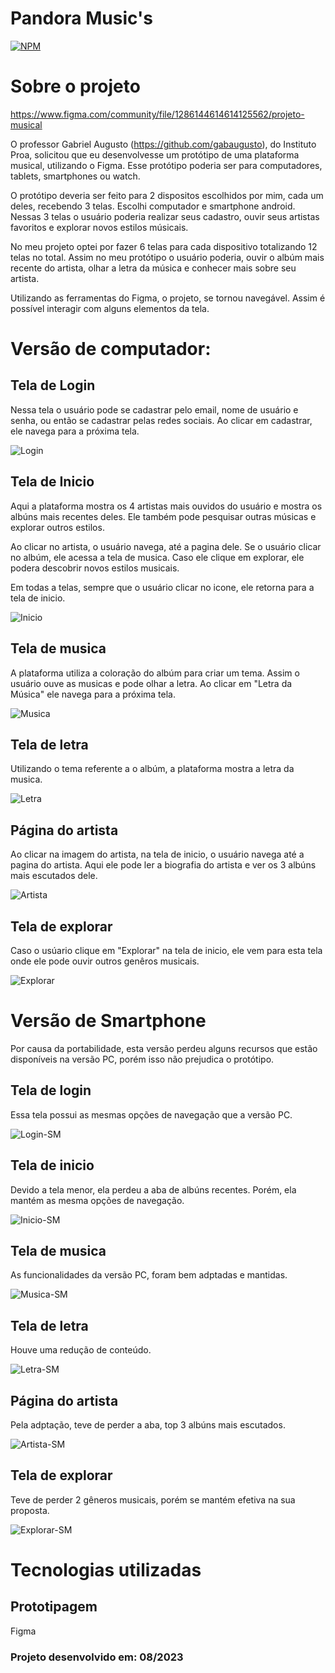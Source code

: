 # Pandora Music's
[![NPM](https://img.shields.io/npm/l/react)](https://github.com/RafaelLima07/PROA-ProjetoMusical-Pandora-Musics/blob/main/LICENSE)

# Sobre o projeto

https://www.figma.com/community/file/1286144614614125562/projeto-musical

O professor Gabriel Augusto (https://github.com/gabaugusto), do Instituto Proa, solicitou que eu desenvolvesse um protótipo de uma plataforma musical, utilizando o Figma. Esse protótipo poderia ser para computadores, tablets, smartphones ou watch.

O protótipo deveria ser feito para 2 dispositos escolhidos por mim, cada um deles, recebendo 3 telas. Escolhi computador e smartphone android. Nessas 3 telas o usuário poderia realizar seus cadastro, ouvir seus artistas favoritos e explorar novos estilos músicais.

No meu projeto optei por fazer 6 telas para cada dispositivo totalizando 12 telas no total. Assim no meu protótipo o usuário poderia, ouvir o albúm mais recente do artista, olhar a letra da música e conhecer mais sobre seu artista.

Utilizando as ferramentas do Figma, o projeto, se tornou navegável. Assim é possível interagir com alguns elementos da tela.

# Versão de computador:

## Tela de Login 

Nessa tela o usuário pode se cadastrar pelo email, nome de usuário e senha, ou então se cadastrar pelas redes sociais. Ao clicar em cadastrar, ele navega para a próxima tela. 

![Login](https://github.com/RafaelLima07/PROA-ProjetoMusical-Pandora-Musics/blob/main/Assets/Login.png)

## Tela de Inicio 

Aqui a plataforma mostra os 4 artistas mais ouvidos do usuário e mostra os albúns mais recentes deles. Ele também pode pesquisar outras músicas e explorar outros estilos. 

Ao clicar no artista, o usuário navega, até a pagina dele. Se o usuário clicar no albúm, ele acessa a tela de musica. Caso ele clique em explorar, ele podera descobrir novos estilos musicais.

Em todas a telas, sempre que o usuário clicar no icone, ele retorna para a tela de inicio.

![Inicio](https://github.com/RafaelLima07/PROA-ProjetoMusical-Pandora-Musics/blob/main/Assets/In%C3%ADcio.png)

## Tela de musica 

A plataforma utiliza a coloração do albúm para criar um tema. Assim o usuário ouve as musicas e pode olhar a letra. Ao clicar em "Letra da Música" ele navega para a próxima tela.

![Musica](https://github.com/RafaelLima07/PROA-ProjetoMusical-Pandora-Musics/blob/main/Assets/M%C3%BAsica.png)

## Tela de letra 

Utilizando o tema referente a o albúm, a plataforma mostra a letra da musica.

![Letra](https://github.com/RafaelLima07/PROA-ProjetoMusical-Pandora-Musics/blob/main/Assets/Letra.png)

## Página do artista 

Ao clicar na imagem do artista, na tela de inicio, o usuário navega até a pagina do artista. Aqui ele pode ler a biografia do artista e ver os 3 albúns mais escutados dele.

![Artista](https://github.com/RafaelLima07/PROA-ProjetoMusical-Pandora-Musics/blob/main/Assets/Artista.png)

## Tela de explorar 

Caso o usúario clique em "Explorar" na tela de inicio, ele vem para esta tela onde ele pode ouvir outros genêros musicais.

![Explorar](https://github.com/RafaelLima07/PROA-ProjetoMusical-Pandora-Musics/blob/main/Assets/Explorar.png)

# Versão de Smartphone

Por causa da portabilidade, esta versão perdeu alguns recursos que estão disponíveis na versão PC, porém isso não prejudica o protótipo.

## Tela de login

Essa tela possui as mesmas opções de navegação que a versão PC.

![Login-SM](https://github.com/RafaelLima07/PROA-ProjetoMusical-Pandora-Musics/blob/main/Assets/Login-SM.png)

## Tela de inicio

Devido a tela menor, ela perdeu a aba de albúns recentes. Porém, ela mantém as mesma opções de navegação.

![Inicio-SM](https://github.com/RafaelLima07/PROA-ProjetoMusical-Pandora-Musics/blob/main/Assets/Inicio-SM.png)

## Tela de musica

As funcionalidades da versão PC, foram bem adptadas e mantidas.

![Musica-SM](https://github.com/RafaelLima07/PROA-ProjetoMusical-Pandora-Musics/blob/main/Assets/Musica-SM.png)

## Tela de letra

Houve uma redução de conteúdo.

![Letra-SM](https://github.com/RafaelLima07/PROA-ProjetoMusical-Pandora-Musics/blob/main/Assets/Letra-SM.png)

## Página do artista

Pela adptação, teve de perder a aba, top 3 albúns mais escutados.

![Artista-SM](https://github.com/RafaelLima07/PROA-ProjetoMusical-Pandora-Musics/blob/main/Assets/Artista-SM.png)

## Tela de explorar

Teve de perder 2 gêneros musicais, porém se mantém efetiva na sua proposta.

![Explorar-SM](https://github.com/RafaelLima07/PROA-ProjetoMusical-Pandora-Musics/blob/main/Assets/Explorar-SM.png)

# Tecnologias utilizadas
## Prototipagem
Figma

### Projeto desenvolvido em: 08/2023

